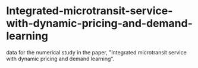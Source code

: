 # Integrated-microtransit-service-with-dynamic-pricing-and-demand-learning
data for the numerical study in the paper, "Integrated microtransit service with dynamic pricing and demand learning".
